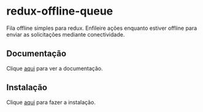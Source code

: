 # redux-offline-queue

Fila offline simples para redux. Enfileire ações enquanto estiver offline para enviar as solicitações mediante conectividade.

## Documentação

Clique [aqui](https://github.com/RobPando/redux-offline-queue) para ver a documentação.

## Instalação

Clique [aqui](https://www.npmjs.com/package/redux-offline-queue) para fazer a instalação.